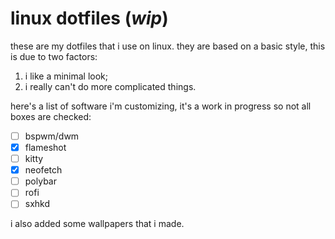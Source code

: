 # **linux dotfiles** (_wip_)

these are my dotfiles that i use on linux. they are based on a basic style, this is due to two factors:
1. i like a minimal look;
1. i really can't do more complicated things.

here's a list of software i'm customizing, it's a work in progress so not all boxes are checked:
+ [ ] bspwm/dwm
+ [x] flameshot
+ [ ] kitty
+ [x] neofetch
+ [ ] polybar
+ [ ] rofi
+ [ ] sxhkd

i also added some wallpapers that i made.